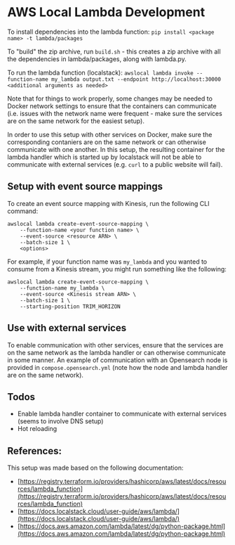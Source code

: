 # AWS Local Lambda Development

To install dependencies into the lambda function:
`pip install <package name> -t lambda/packages`

To "build" the zip archive, run `build.sh` - this creates a zip archive with all the dependencies in lambda/packages, along with lambda.py.

To run the lambda function (localstack):
`awslocal lambda invoke --function-name my_lambda output.txt --endpoint http://localhost:30000 <additional arguments as needed>`

Note that for things to work properly, some changes may be needed to Docker network settings to ensure that the containers can communicate (i.e. issues with the network name were frequent - make sure the services are on the same network for the easiest setup).

In order to use this setup with other services on Docker, make sure the corresponding contaniers are on the same network or can otherwise communicate with one another. In this setup, the resulting container for the lambda handler which is started up by localstack will not be able to communicate with external services (e.g. `curl` to a public website will fail).

## Setup with event source mappings

To create an event source mapping with Kinesis, run the following CLI command:
```
awslocal lambda create-event-source-mapping \
    --function-name <your function name> \
    --event-source <resource ARN> \
    --batch-size 1 \
    <options>
```
For example, if your function name was `my_lambda` and you wanted to consume from a Kinesis stream, you might run something like the following:
```
awslocal lambda create-event-source-mapping \
    --function-name my_lambda \
    --event-source <Kinesis stream ARN> \
    --batch-size 1 \
    --starting-position TRIM_HORIZON
```

## Use with external services
To enable communication with other services, ensure that the services are on the same network as the lambda handler or can otherwise communicate in some manner. An example of communication with an Opensearch node is provided in `compose.opensearch.yml` (note how the node and lambda handler are on the same network).

## Todos
- Enable lambda handler container to communicate with external services (seems to involve DNS setup)
- Hot reloading

## References:

This setup was made based on the following documentation:
- [https://registry.terraform.io/providers/hashicorp/aws/latest/docs/resources/lambda_function](https://registry.terraform.io/providers/hashicorp/aws/latest/docs/resources/lambda_function)
- [https://docs.localstack.cloud/user-guide/aws/lambda/](https://docs.localstack.cloud/user-guide/aws/lambda/)
- [https://docs.aws.amazon.com/lambda/latest/dg/python-package.html](https://docs.aws.amazon.com/lambda/latest/dg/python-package.html)
